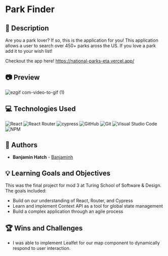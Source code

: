 # Park Finder
## 📝 Description
Are you a park lover? If so, this is the application for you! This application allows a user to search over 450+ parks aross the US. If you love a park add it to your wish list! 

Checkout the app here! https://national-parks-eta.vercel.app/


## 📷 Preview

![ezgif com-video-to-gif (1)](https://github.com/banjaminh/nationalParks/assets/128344939/2f11007d-056d-4df0-b281-e80fbfdc8744)



## 💻 Technologies Used
![React](https://img.shields.io/badge/React-20232A?style=for-the-badge&logo=react&logoColor=61DAFB)
![React Router](https://img.shields.io/badge/React_Router-CA4245?style=for-the-badge&logo=react-router&logoColor=white)
![cypress](https://img.shields.io/badge/-cypress-%23E5E5E5?style=for-the-badge&logo=cypress&logoColor=058a5e)
![GitHub](https://img.shields.io/badge/github-%23121011.svg?style=for-the-badge&logo=github&logoColor=white)
![Git](https://img.shields.io/badge/git-%23F05033.svg?style=for-the-badge&logo=git&logoColor=white)
![Visual Studio Code](https://img.shields.io/badge/Visual%20Studio%20Code-0078d7.svg?style=for-the-badge&logo=visual-studio-code&logoColor=white)
![NPM](https://img.shields.io/badge/NPM-%23CB3837.svg?style=for-the-badge&logo=npm&logoColor=white)

## 🧠  Authors
* **Banjamin Hatch** - [Banjaminh](https://github.com/banjaminh)

## 💡 Learning Goals and Objectives

This was the final project for mod 3 at Turing School of Software & Design. The goals included: 

- Build on our understanding of React, Router, and Cypress 
- Learn and implement Context API as a tool for global state management
- Build a complex application through an agile process

## 🏆 Wins and Challenges 
 - I was able to implement Lealfet for our map component to dynamically respond to user interaction.





